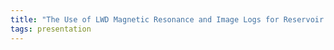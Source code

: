 ```yaml
---
title: "The Use of LWD Magnetic Resonance and Image Logs for Reservoir Characterisation and Geosteering in Deepwater West of Shetland"
tags: presentation 
---
```

